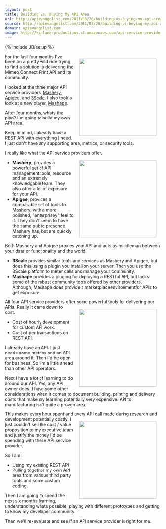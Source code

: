 ```yaml
---
layout: post
title: Building vs. Buying My API Area
url: http://apievangelist.com/2011/03/20/building-vs-buying-my-api-area/
source: http://apievangelist.com/2011/03/20/building-vs-buying-my-api-area/
domain: apievangelist.com
image: http://kinlane-productions.s3.amazonaws.com/api-service-providers/mashery-logo.png
---
```

{% include JB/setup %}<p><img style="padding: 15px;" src="http://kinlane-productions.s3.amazonaws.com/api-service-providers/mashery-logo.png" alt="" width="250" align="right" />For the last four months I've been on a pretty wild ride trying to find a solution to delivering the Mimeo Connect Print API and its community.<p></p>
I looked at the three major API service providers, <a title="Mashery" href="http://www.mashery.com">Mashery</a>, <a title="Apigee" href="http://www.apigee.com">Apigee</a>, and <a title="3Scale" href="http://www.3scale.net">3Scale</a>.  I also took a look at a new player, <a title="Mashape" href="http://www.mashape.com">Mashape</a>.<p></p>
After four months, whats the plan? I'm going to build my own API area.<p></p>
Keep in mind, I already have a REST API with everything I need.  I just don't have any supporting area, metrics, or security tools.<p></p>
I really like what the API service providers offer.<img style="padding: 15px;" src="http://kinlane-productions.s3.amazonaws.com/api-service-providers/apigee-logo.gif" alt="" width="250" align="right" />
<ul class="mainlist">
	<li><strong>Mashery</strong>, provides a powerful set of API management tools, resource and an extremely knowledgable team.   They also offer a lot of exposure for your API.</li>
	<li><strong>Apigee</strong>, provides a comparable set of tools to Mashery, with a more polished, "enterprisey" feel to it.  They don't seem to have the same public presence Mashery has, but are quickly catching up.</li>
</ul>
Both Mashery and Apigee proxies your API and acts as middleman between your data or functionality and the world.
<ul class="mainlist">
	<li><strong>3Scale</strong> provides similar tools and services as Mashery and Apigee, but does this using a plugin you install on your server.  Then you use the 3Scale platform to meter calls and manage your community.</li>
	<li><strong>Mashape</strong> provides a pluging for deploying a RESTful API, but lacks some of the robust community tools offered by other providers. Although, Mashape does provide a marketplaceenvironmentfor APIs to get exposure.</li>
</ul>
All four API service providers offer some powerful tools for delivering our APIs.
<img style="padding: 15px;" src="http://kinlane-productions.s3.amazonaws.com/api-service-providers/3scale-logo.jpg" alt="" width="250" align="right" />
Really it came down to cost.
<ul class="mainlist">
	<li>Cost of hourly development for custom API work.</li>
	<li>Cost of per transactions on REST API.</li>
</ul>
I already have an API.  I just needs some metrics and an API area around it. Then I'd be open for business. So I'm a little ahead than other API operators.<p></p>
Next I have a lot of learning to do around our API.  Yes, any API owner does.  I have some other considerations when it comes to document building, printing and delivery costs that make my learning potentially very expensive. API to manufacturing isn't quite a proven area.<p></p>
This makes every hour spent and every API call made during research and development potentially costly.
<img style="padding: 15px;" src="http://kinlane-productions.s3.amazonaws.com/api-service-providers/mashape-logo.png" alt="" width="250" align="right" />
I just couldn't sell the cost / value proposition to my executive team and justify the money I'd be spending with these API service provider.<p></p>
So I am:
<ul class="mainlist">
	<li>Using my existing REST API</li>
	<li>Pulling together my own API area from various third party tools and some custom coding.</li>
</ul>
Then I am going to spend the next six months learning, understanding whats possible, playing with different prototypes and getting to know my developer community.<p></p>
Then we'll re-evaluate and see if an API service provider is right for me.<p></p>
&nbsp;
</p>
